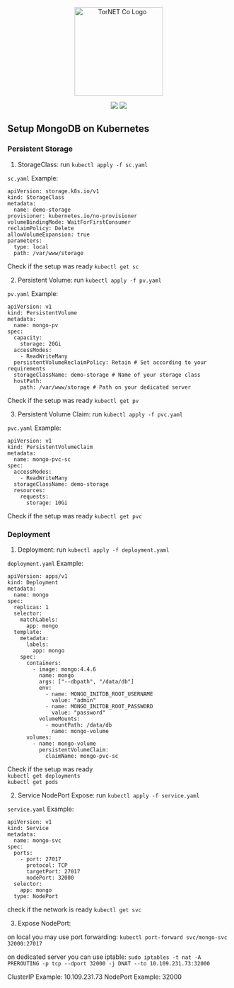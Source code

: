 <p align="center">
  <a href="https://www.tornet.co/" target="_blank">
    <img src="https://webimages.mongodb.com/_com_assets/cms/kuyjf3vea2hg34taa-horizontal_default_slate_blue.svg?auto=format%252Ccompress" width="200" alt="TorNET Co Logo">
  </a>
</p>
<p align="center">
	<a href="https://www.tornet.co"><img src="https://flat.badgen.net/badge/K8S/MongoDB/f2a?color=001E2B" /></a>
	<a href="https://laravel.com"><img src="https://flat.badgen.net/badge/icon/GIT?icon=git&label&color=001E2B" /></a>
</p>

## Setup MongoDB on Kubernetes

### Persistent Storage

1. StorageClass: run `kubectl apply -f sc.yaml`

`sc.yaml` Example:

```
apiVersion: storage.k8s.io/v1
kind: StorageClass
metadata:
  name: demo-storage
provisioner: kubernetes.io/no-provisioner
volumeBindingMode: WaitForFirstConsumer
reclaimPolicy: Delete
allowVolumeExpansion: true
parameters:
  type: local
  path: /var/www/storage

```
Check if the setup was ready `kubectl get sc`

2. Persistent Volume: run `kubectl apply -f pv.yaml`

`pv.yaml` Example:

```
apiVersion: v1
kind: PersistentVolume
metadata:
  name: mongo-pv
spec:
  capacity:
    storage: 20Gi
  accessModes:
    - ReadWriteMany
  persistentVolumeReclaimPolicy: Retain # Set according to your requirements
  storageClassName: demo-storage # Name of your storage class
  hostPath:
    path: /var/www/storage # Path on your dedicated server

```
Check if the setup was ready `kubectl get pv`

3. Persistent Volume Claim: run `kubectl apply -f pvc.yaml`

`pvc.yaml` Example:
```
apiVersion: v1
kind: PersistentVolumeClaim
metadata:
  name: mongo-pvc-sc
spec:
  accessModes:
    - ReadWriteMany
  storageClassName: demo-storage
  resources:
    requests:
      storage: 10Gi

```
Check if the setup was ready `kubectl get pvc`


### Deployment
1. Deployment: run `kubectl apply -f deployment.yaml`

`deployment.yaml` Example:

```
apiVersion: apps/v1
kind: Deployment
metadata:
  name: mongo
spec:
  replicas: 1
  selector:
    matchLabels:
      app: mongo
  template:
    metadata:
      labels:
        app: mongo
    spec:
      containers:
        - image: mongo:4.4.6
          name: mongo
          args: ["--dbpath", "/data/db"]
          env:
            - name: MONGO_INITDB_ROOT_USERNAME
              value: "admin"
            - name: MONGO_INITDB_ROOT_PASSWORD
              value: "password"
          volumeMounts:
            - mountPath: /data/db
              name: mongo-volume
      volumes:
        - name: mongo-volume
          persistentVolumeClaim:
            claimName: mongo-pvc-sc

```
Check if the setup was ready <br>
`kubectl get deployments` <br>
`kubectl get pods`

2. Service NodePort Expose: run `kubectl apply -f service.yaml`

`service.yaml` Example:

```
apiVersion: v1
kind: Service
metadata:
  name: mongo-svc
spec:
  ports:
    - port: 27017
      protocol: TCP
      targetPort: 27017
      nodePort: 32000
  selector:
    app: mongo
  type: NodePort

```
check if the network is ready `kubectl get svc`

3. Expose NodePort:

on local you may use port forwarding:
`kubectl port-forward svc/mongo-svc 32000:27017`

on dedicated server you can use iptable:
`sudo iptables -t nat -A PREROUTING -p tcp --dport 32000 -j DNAT --to 10.109.231.73:32000
`

ClusterIP Example: 10.109.231.73
NodePort Example: 32000
